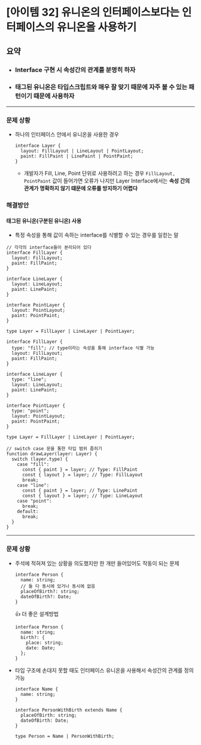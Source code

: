 # [아이템 32] 유니온의 인터페이스보다는 인터페이스의 유니온을 사용하기

## 요약

- ### Interface 구현 시 속성간의 관계를 분명히 하자

- ### 태그된 유니온은 타입스크립트와 매우 잘 맞기 때문에 자주 볼 수 있는 패턴이기 때문에 사용하자

---

### 문제 상황

- 하나의 인터페이스 안에서 유니온을 사용한 경우
  ```tsx
  interface Layer {
    layout: FillLayout | LineLayout | PointLayout;
    paint: FillPaint | LinePaint | PointPaint;
  }
  ```
  - 개발자가 Fill, Line, Point 단위로 사용하려고 하는 경우 `FillLayout, PointPaint` 값이 들어가면 오류가 나지만 Layer Interface에서는 **속성 간의 관계가 명확하지 않기 떄문에 오류를 방지하기 어렵다**

### 해결방안

#### 태그된 유니온(구분된 유니온) 사용

- 특정 속성을 통해 값이 속하는 interface를 식별할 수 있는 경우를 일컫는 말

```tsx
// 각각의 interface들이 분리되어 있다
interface FillLayer {
  layout: FillLayout;
  paint: FillPaint;
}

interface LineLayer {
  layout: LineLayout;
  paint: LinePaint;
}

interface PointLayer {
  layout: PointLayout;
  paint: PointPaint;
}

type Layer = FillLayer | LineLayer | PointLayer;
```

```tsx
interface FillLayer {
  type: "fill"; // type이라는 속성을 통해 interface 식별 가능
  layout: FillLayout;
  paint: FillPaint;
}

interface LineLayer {
  type: "line";
  layout: LineLayout;
  paint: LinePaint;
}

interface PointLayer {
  type: "point";
  layout: PointLayout;
  paint: PointPaint;
}

type Layer = FillLayer | LineLayer | PointLayer;

// switch case 문을 통한 타입 범위 좁히기
function drawLayer(layer: Layer) {
  switch (layer.type) {
    case "fill":
      const { paint } = layer; // Type: FillPaint
      const { layout } = layer; // Type: FillLayout
      break;
    case "line":
      const { paint } = layer; // Type: LinePaint
      const { layout } = layer; // Type: LineLayout
    case "point":
      break;
    default:
      break;
  }
}
```

---

### 문제 상황

- 주석에 적혀져 있는 상황을 의도했지만 한 개만 들어있어도 작동이 되는 문제

  ```tsx
  interface Person {
    name: string;
    // 둘 다 동시에 있거나 동시에 없음
    placeOfBirth?: string;
    dateOfBirth?: Date;
  }
  ```

  👍 더 좋은 설계방법

  ```tsx
  interface Person {
    name: string;
    birth?: {
      place: string;
      date: Date;
    };
  }
  ```

- 타입 구조에 손대지 못할 때도 인터페이스 유니온을 사용해서 속성간의 관계를 정의 가능

  ```tsx
  interface Name {
    name: string;
  }

  interface PersonWithBirth extends Name {
    placeOfBirth: string;
    dateOfBirth: Date;
  }

  type Person = Name | PersonWithBirth;
  ```
